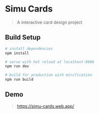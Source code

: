 # Simu Cards

> A interactive card design project

## Build Setup

``` bash
# install dependencies
npm install

# serve with hot reload at localhost:8080
npm run dev

# build for production with minification
npm run build
```
## Demo

> https://simu-cards.web.app/
